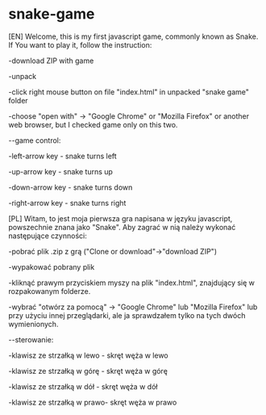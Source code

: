 # snake-game
[EN]
Welcome,
this is my first javascript game, commonly known as Snake. If You want to play it, follow the instruction:

-download ZIP with game 

-unpack

-click right mouse button on file "index.html" in unpacked "snake game" folder

-choose "open with" -> "Google Chrome" or "Mozilla Firefox" or another web browser, but I checked game only on this two.

--game control:

-left-arrow key - snake turns left

-up-arrow key - snake turns up

-down-arrow key - snake turns down

-right-arrow key - snake turns right


[PL]
Witam,
to jest moja pierwsza gra napisana w języku javascript, powszechnie znana jako "Snake". Aby zagrać w nią należy wykonać następujące czynności:

-pobrać plik .zip z grą ("Clone or download"->"download ZIP")

-wypakować pobrany plik

-kliknąć prawym przyciskiem myszy na plik "index.html", znajdujący się w rozpakowanym folderze.

-wybrać "otwórz za pomocą" -> "Google Chrome" lub "Mozilla Firefox" lub przy użyciu innej przeglądarki, ale ja sprawdzałem tylko na tych dwóch wymienionych.

--sterowanie:

-klawisz ze strzałką w lewo - skręt węża w lewo

-klawisz ze strzałką w górę - skręt węża w górę

-klawisz ze strzałką w dół - skręt węża w dół

-klawisz ze strzałką w prawo- skręt węża w prawo
